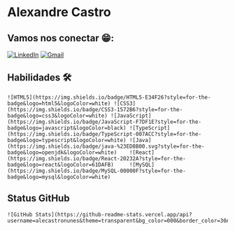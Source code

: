 # Alexandre Castro

## Vamos nos conectar 😁:

[![LinkedIn](https://img.shields.io/badge/LinkedIn-0077B5?style=for-the-badge&logo=linkedin&logoColor=white)](https://www.linkedin.com/in/alexandre-castro-desenvolvedor/) [![Gmail](https://img.shields.io/badge/Gmail-333333?style=for-the-badge&logo=gmail&logoColor=red)](mailto:alexandre.castro92@gmail.com)

## Habilidades 🛠

    ![HTML5](https://img.shields.io/badge/HTML5-E34F26?style=for-the-badge&logo=html5&logoColor=white) ![CSS3](https://img.shields.io/badge/CSS3-1572B6?style=for-the-badge&logo=css3&logoColor=white) ![JavaScript](https://img.shields.io/badge/JavaScript-F7DF1E?style=for-the-badge&logo=javascript&logoColor=black) ![TypeScript](https://img.shields.io/badge/TypeScript-007ACC?style=for-the-badge&logo=typescript&logoColor=white) ![Java](https://img.shields.io/badge/java-%23ED8B00.svg?style=for-the-badge&logo=openjdk&logoColor=white) 	![React](https://img.shields.io/badge/React-20232A?style=for-the-badge&logo=react&logoColor=61DAFB) 	![MySQL](https://img.shields.io/badge/MySQL-00000F?style=for-the-badge&logo=mysql&logoColor=white)

## Status GitHub
    ![GitHub Stats](https://github-readme-stats.vercel.app/api?username=alecastronunes&theme=transparent&bg_color=000&border_color=30A3DC&icon_color=30A3DC&title_color=E94D5F&text_color=FFF)
